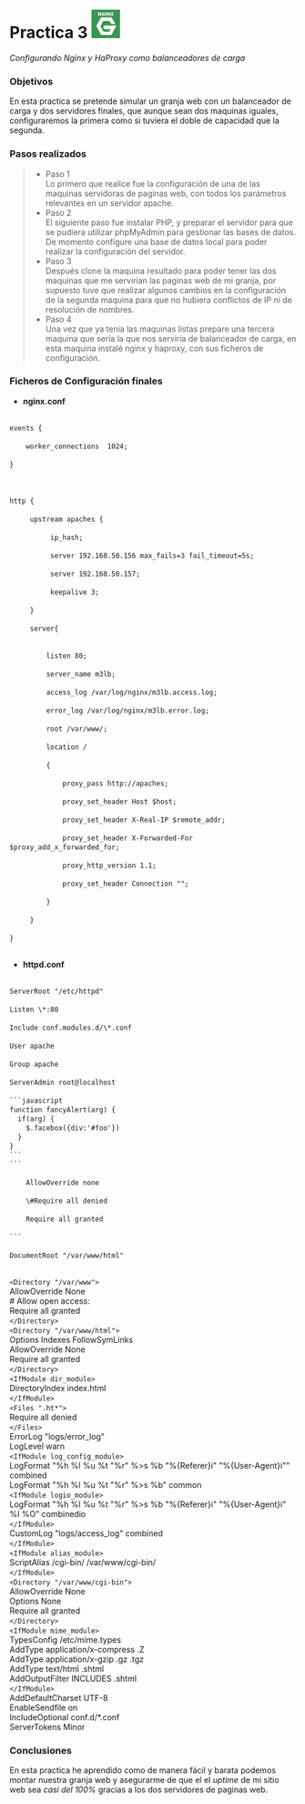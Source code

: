 Practica 3 <img src="nginx.jpg" alt="Logotipo" width="50px" height="50px">
==========
*Configurando Nginx y HaProxy como balanceadores de carga*

### Objetivos
En esta practica se pretende simular un granja web con un balanceador de carga y dos servidores finales, que aunque sean dos maquinas iguales, configuraremos la primera como si tuviera el doble de capacidad que la segunda.

### Pasos realizados
> * Paso 1 <br />
> Lo primero que realice fue la configuración de una de las maquinas servidoras de paginas web, con todos los parámetros relevantes en un servidor apache. <br />
> * Paso 2 <br />
> El siguiente paso fue instalar PHP, y preparar el servidor para que se pudiera utilizar phpMyAdmin para gestionar las bases de datos. De momento configure una base de datos local para poder realizar la configuración del servidor. <br />
> * Paso 3 <br />
> Después clone la maquina resultado para poder tener las dos maquinas que me servirían las paginas web de mi granja, por supuesto tuve que realizar algunos cambios en la configuración de la segunda maquina para que no hubiera conflictos de IP ni de resolución de nombres. <br />
> * Paso 4 <br />
> Una vez que ya tenia las maquinas listas prepare una tercera maquina que sería la que nos serviría de balanceador de carga, en esta maquina instalé nginx y haproxy, con sus ficheros de configuración. <br />

### Ficheros de Configuración finales

* **nginx.conf**
<pre><code>
events { <br />
    worker_connections  1024; <br />
}<br />
<br />
http {<br />
     upstream apaches {<br />
          ip_hash;<br />
          server 192.168.50.156 max_fails=3 fail_timeout=5s;<br />
          server 192.168.50.157;<br />
          keepalive 3;<br />
     }<br />
     server{<br /><br />
         listen 80;<br />
         server_name m3lb;<br />
         access_log /var/log/nginx/m3lb.access.log;<br />
         error_log /var/log/nginx/m3lb.error.log;<br />
         root /var/www/;<br />
         location /<br />
         {<br />
             proxy_pass http://apaches;<br />
             proxy_set_header Host $host;<br />
             proxy_set_header X-Real-IP $remote_addr;<br />
             proxy_set_header X-Forwarded-For $proxy_add_x_forwarded_for;<br />
             proxy_http_version 1.1;<br />
             proxy_set_header Connection "";<br />
         }<br />
     }<br />
}<br />
</code></pre>

* **httpd.conf**
<pre><code>
ServerRoot "/etc/httpd"<br />
Listen \*:80<br />
Include conf.modules.d/\*.conf<br />
User apache<br />
Group apache<br />
ServerAdmin root@localhost<br />
```javascript
function fancyAlert(arg) {
  if(arg) {
    $.facebox({div:'#foo'})
  }
}<Directory />
```
```<br />
    AllowOverride none<br />
    \#Require all denied<br />
    Require all granted<br />
</Directory>```<br />
DocumentRoot "/var/www/html"<br />
</code></pre>
`<Directory "/var/www">`<br />
    AllowOverride None<br />
    # Allow open access:<br />
    Require all granted<br />
`</Directory>`<br />
`<Directory "/var/www/html">`<br />
    Options Indexes FollowSymLinks<br />
    AllowOverride None<br />
    Require all granted<br />
`</Directory>`<br />
`<IfModule dir_module>`<br />
    DirectoryIndex index.html<br />
`</IfModule>`<br />
`<Files ".ht*">`<br />
    Require all denied<br />
`</Files>`<br />
ErrorLog "logs/error_log"<br />
LogLevel warn<br />
`<IfModule log_config_module>`<br />
    LogFormat "%h %l %u %t \"%r\" %>s %b \"%{Referer}i\" \"%{User-Agent}i\"" combined<br />
    LogFormat "%h %l %u %t \"%r\" %>s %b" common<br />
    `<IfModule logio_module>`<br />
      LogFormat "%h %l %u %t \"%r\" %>s %b \"%{Referer}i\" \"%{User-Agent}i\" %I %O" combinedio<br />
    `</IfModule>`<br />
    CustomLog "logs/access_log" combined<br />
`</IfModule>`<br />
`<IfModule alias_module>`<br />
    ScriptAlias /cgi-bin/ /var/www/cgi-bin/<br />
`</IfModule>`<br />
`<Directory "/var/www/cgi-bin">`<br />
    AllowOverride None<br />
    Options None<br />
    Require all granted<br />
`</Directory>`<br />
`<IfModule mime_module>`<br />
    TypesConfig /etc/mime.types<br />
    AddType application/x-compress .Z<br />
    AddType application/x-gzip .gz .tgz<br />
    AddType text/html .shtml<br />
    AddOutputFilter INCLUDES .shtml<br />
`</IfModule>`<br />
AddDefaultCharset UTF-8<br />
EnableSendfile on<br />
IncludeOptional conf.d/*.conf<br />
ServerTokens Minor<br />


### Conclusiones
En esta practica he aprendido como de manera fácil y barata podemos montar nuestra granja web y asegurarme de que el el *uptime* de mi sitio web sea *casi del 100%* gracias a los dos servidores de paginas web.